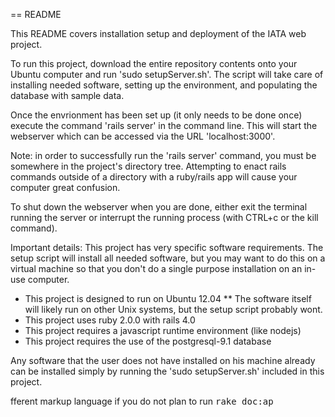 == README

This README covers installation setup and deployment of the IATA web project.

To run this project, download the entire repository contents onto your Ubuntu computer and run 'sudo setupServer.sh'. The script will take care of installing needed software, setting up the environment, and populating the database with sample data.

Once the envrionment has been set up (it only needs to be done once) execute the command 'rails server' in the command line. This will start the webserver which can be accessed via the URL 'localhost:3000'.

Note: in order to successfully run the 'rails server' command, you must be somewhere in the project's directory tree. Attempting to enact rails commands outside of a directory with a ruby/rails app will cause your computer great confusion.

To shut down the webserver when you are done, either exit the terminal running the server or interrupt the running process (with CTRL+c or the kill command).

Important details:
This project has very specific software requirements. The setup script will install all needed software, but you may want to do this on a virtual machine so that you don't do a single purpose installation on an in-use computer.

* This project is designed to run on Ubuntu 12.04
** The software itself will likely run on other Unix systems, but the setup script probably wont.
* This project uses ruby 2.0.0 with rails 4.0
* This project requires a javascript runtime environment (like nodejs)
* This project requires the use of the postgresql-9.1 database

Any software that the user does not have installed on his machine already can be installed simply by running the 'sudo setupServer.sh' included in this project.

fferent markup language if you do not plan to run
<tt>rake doc:ap
